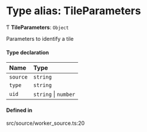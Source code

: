 # Type alias: TileParameters

Ƭ **TileParameters**: `Object`

Parameters to identify a tile

#### Type declaration

| Name | Type |
| :------ | :------ |
| `source` | `string` |
| `type` | `string` |
| `uid` | `string` \| `number` |

#### Defined in

src/source/worker_source.ts:20
